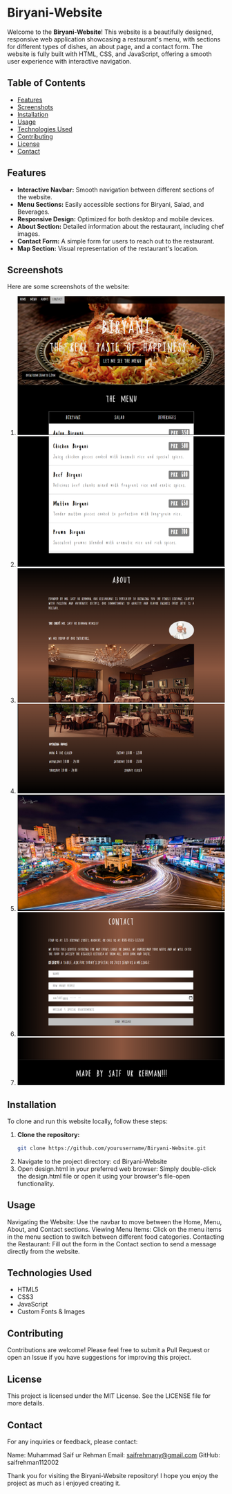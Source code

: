 # Biryani-Website

Welcome to the **Biryani-Website**! This website is a beautifully designed, responsive web application showcasing a restaurant's menu, with sections for different types of dishes, an about page, and a contact form. The website is fully built with HTML, CSS, and JavaScript, offering a smooth user experience with interactive navigation.

## Table of Contents

- [Features](#features)
- [Screenshots](#screenshots)
- [Installation](#installation)
- [Usage](#usage)
- [Technologies Used](#technologies-used)
- [Contributing](#contributing)
- [License](#license)
- [Contact](#contact)

## Features

- **Interactive Navbar:** Smooth navigation between different sections of the website.
- **Menu Sections:** Easily accessible sections for Biryani, Salad, and Beverages.
- **Responsive Design:** Optimized for both desktop and mobile devices.
- **About Section:** Detailed information about the restaurant, including chef images.
- **Contact Form:** A simple form for users to reach out to the restaurant.
- **Map Section:** Visual representation of the restaurant's location.

## Screenshots

Here are some screenshots of the website:

1. ![Screenshot 1](https://github.com/saifrehman112002/Biryani-Website/blob/main/SS1.png)
2. ![Screenshot 2](https://github.com/saifrehman112002/Biryani-Website/blob/main/SS2.png)
3. ![Screenshot 3](https://github.com/saifrehman112002/Biryani-Website/blob/main/SS3.png)
4. ![Screenshot 4](https://github.com/saifrehman112002/Biryani-Website/blob/main/SS4.png)
5. ![Screenshot 5](https://github.com/saifrehman112002/Biryani-Website/blob/main/SS5.png)
6. ![Screenshot 6](https://github.com/saifrehman112002/Biryani-Website/blob/main/SS6.png)
7. ![Screenshot 7](https://github.com/saifrehman112002/Biryani-Website/blob/main/SS7.png)

## Installation

To clone and run this website locally, follow these steps:

1. **Clone the repository:**
   ```bash
   git clone https://github.com/yourusername/Biryani-Website.git
2. Navigate to the project directory:
   cd Biryani-Website
3. Open design.html in your preferred web browser:
   Simply double-click the design.html file or open it using your browser's file-open functionality.

## Usage

Navigating the Website: Use the navbar to move between the Home, Menu, About, and Contact sections.
Viewing Menu Items: Click on the menu items in the menu section to switch between different food categories.
Contacting the Restaurant: Fill out the form in the Contact section to send a message directly from the website.

## Technologies Used

- HTML5
- CSS3
- JavaScript
- Custom Fonts & Images

## Contributing

Contributions are welcome! Please feel free to submit a Pull Request or open an Issue if you have suggestions for improving this project.

## License

This project is licensed under the MIT License. See the LICENSE file for more details.

## Contact

For any inquiries or feedback, please contact:

Name: Muhammad Saif ur Rehman
Email: saifrehmany@gmail.com
GitHub: saifrehman112002

Thank you for visiting the Biryani-Website repository! I hope you enjoy the project as much as i enjoyed creating it.
